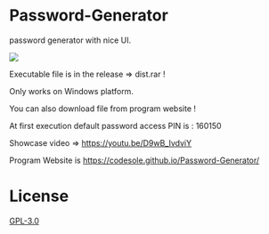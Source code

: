 # Password-Generator
password generator with nice UI.

![](https://github.com/CODESOLE/Password-Generator/blob/master/res/PasswordGenerator.gif)

Executable file is in the release => dist.rar !

Only works on Windows platform.

You can also download file from program website !

At first execution default password access PIN is : 160150

Showcase video => https://youtu.be/D9wB_IvdviY

Program Website is https://codesole.github.io/Password-Generator/

# License
<a href = "http://www.gnu.org/licenses/gpl.html">GPL-3.0</a>

